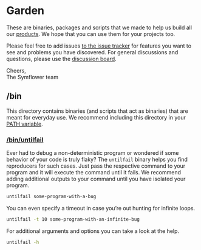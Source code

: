 # Garden

These are binaries, packages and scripts that we made to help us build all our [products](https://get.symflower.com). We hope that you can use them for your projects too.

Please feel free to add issues [to the issue tracker](https://github.com/symflower/garden/issues) for features you want to see and problems you have discovered. For general discussions and questions, please use the [discussion board](https://github.com/symflower/garden/discussions).

Cheers,<br/>
The Symflower team

## /bin

This directory contains binaries (and scripts that act as binaries) that are meant for everyday use. We recommend including this directory in your [PATH variable](https://en.wikipedia.org/wiki/PATH_(variable)).

### [/bin/untilfail](/bin/untilfail)

Ever had to debug a non-deterministic program or wondered if some behavior of your code is truly flaky? The `untilfail` binary helps you find reproducers for such cases. Just pass the respective command to your program and it will execute the command until it fails. We recommend adding additional outputs to your command until you have isolated your program.

```bash
untilfail some-program-with-a-bug
```

You can even specify a timeout in case you’re out hunting for infinite loops.

```bash
untilfail -t 10 some-program-with-an-infinite-bug
```

For additional arguments and options you can take a look at the help.

```bash
untilfail -h
```
